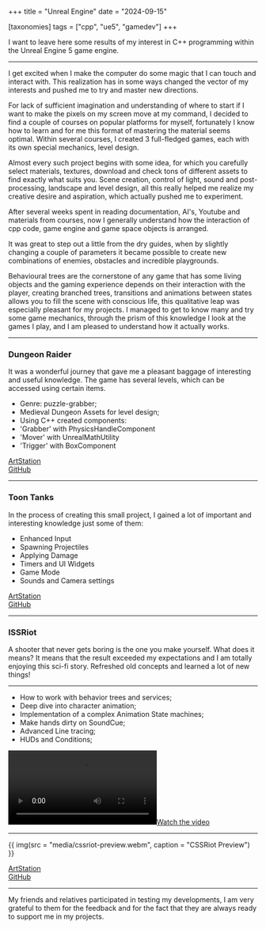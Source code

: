 +++
title = "Unreal Engine"
date = "2024-09-15"

[taxonomies]
tags = ["cpp", "ue5", "gamedev"]
+++

I want to leave here some results of my interest in C++ programming within the Unreal Engine 5 game engine.

---

I get excited when I make the computer do some magic that I can touch and interact with. This realization has in some ways changed the vector of my interests and pushed me to try and master new directions.

For lack of sufficient imagination and understanding of where to start if I want to make the pixels on my screen move at my command, I decided to find a couple of courses on popular platforms for myself, fortunately I know how to learn and for me this format of mastering the material seems optimal.
Within several courses, I created 3 full-fledged games, each with its own special mechanics, level design.

Almost every such project begins with some idea, for which you carefully select materials, textures, download and check tons of different assets to find exactly what suits you.
Scene creation, control of light, sound and post-processing, landscape and level design, all this really helped me realize my creative desire and aspiration, which actually pushed me to experiment.

After several weeks spent in reading documentation, AI's, Youtube and materials from courses, now I generally understand how the interaction of cpp code, game engine and game space objects is arranged.

It was great to step out a little from the dry guides, when by slightly changing a couple of parameters it became possible to create new combinations of enemies, obstacles and incredible playgrounds.

Behavioural trees are the cornerstone of any game that has some living objects and the gaming experience depends on their interaction with the player, creating branched trees, transitions and animations between states allows you to fill the scene with conscious life, this qualitative leap was especially pleasant for my projects.
I managed to get to know many and try some game mechanics, through the prism of this knowledge I look at the games I play, and I am pleased to understand how it actually works.

---

### Dungeon Raider
It was a wonderful journey that gave me a pleasant baggage of interesting and useful knowledge.
The game has several levels, which can be accessed using certain items.
* Genre: puzzle-grabber;
* Medieval Dungeon Assets for level design;
* Using C++ created components:
* 'Grabber' with PhysicsHandleComponent
* 'Mover' with UnrealMathUtility
* 'Trigger' with BoxComponent

[ArtStation](https://www.artstation.com/artwork/kNE3e2)  
[GitHub](https://github.com/maltsev-dev/unrealProjects/tree/main/src/grabber)

---

### Toon Tanks
In the process of creating this small project, I gained a lot of important and interesting knowledge
just some of them:
* Enhanced Input
* Spawning Projectiles
* Applying Damage
* Timers and UI Widgets
* Game Mode
* Sounds and Camera settings

[ArtStation](https://www.artstation.com/artwork/kND2Z0)  
[GitHub](https://github.com/maltsev-dev/unrealProjects/tree/main/src/toontanks)

---

### ISSRiot
A shooter that never gets boring is the one you make yourself.
What does it means?
It means that the result exceeded my expectations and I am totally enjoying this sci-fi story.
Refreshed old concepts and learned a lot of new things!
_________________________________________
* How to work with behavior trees and services;
* Deep dive into character animation;
* Implementation of a complex Animation State machines;
* Make hands dirty on SoundCue;
* Advanced Line tracing;
* HUDs and Conditions;

[![Watch the video](https://raw.githubusercontent.com/maltsev-dev/maltsev-de.io/main/static/media/cssriot-preview.webm)](https://raw.githubusercontent.com/maltsev-de.io/main/static/media/cssriot-preview.webm)

_________________________________________

{{ img(src = "media/cssriot-preview.webm", caption = "CSSRiot Preview") }}

[ArtStation](https://www.artstation.com/artwork/RK3LXm)  
[GitHub](https://github.com/maltsev-dev/unrealProjects/tree/main/src/simpleShooter)  

---

My friends and relatives participated in testing my developments, I am very grateful to them for the feedback and for the fact that they are always ready to support me in my projects.
